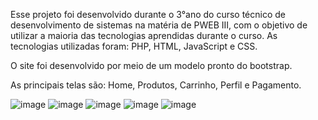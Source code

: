 Esse projeto foi desenvolvido durante o 3°ano do curso técnico de desenvolvimento de sistemas na matéria de PWEB III, com o objetivo de utilizar a maioria das tecnologias aprendidas durante o curso. As tecnologias utilizadas foram: PHP, HTML, JavaScript e CSS.

O site foi desenvolvido por meio de um modelo pronto do bootstrap.

As principais telas são: Home, Produtos, Carrinho, Perfil e Pagamento.

![image](https://github.com/liviaportela/SitePrettyPaper/assets/115835353/b869791c-e45c-4c24-9ea8-8ce42ebee1cf)
![image](https://github.com/liviaportela/SitePrettyPaper/assets/115835353/de55a76b-e9ca-4cd9-994a-557ed7b96756)
![image](https://github.com/liviaportela/SitePrettyPaper/assets/115835353/03e6f72b-e623-4513-9940-88e300ed4d01)
![image](https://github.com/liviaportela/SitePrettyPaper/assets/115835353/46790429-478d-4470-93d6-2b3061f6d997)
![image](https://github.com/liviaportela/SitePrettyPaper/assets/115835353/a98b6290-c2f5-4b3c-b3d2-eaee3c6c99e6)

